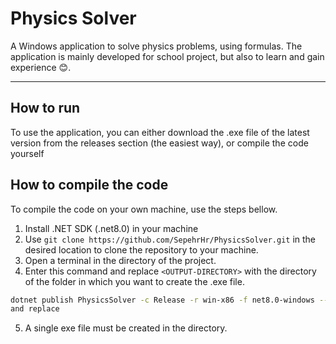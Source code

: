 # **Physics Solver**
A Windows application to solve physics problems, using formulas.
The application is mainly developed for school project, but also to learn and gain experience 😊.
***
## **How to run**
To use the application, you can either download the .exe file of the latest version from the releases section (the easiest way), or compile the code yourself

## **How to compile the code**
To compile the code on your own machine, use the steps bellow.
1. Install .NET SDK (.net8.0) in your machine
2. Use `git clone https://github.com/SepehrHr/PhysicsSolver.git` in the desired location to clone the repository to your machine.
3. Open a terminal in the directory of the project.
4. Enter this command and replace `<OUTPUT-DIRECTORY>` with the directory of the folder in which you want to create the .exe file.
   
  ``` bash
  dotnet publish PhysicsSolver -c Release -r win-x86 -f net8.0-windows --self-contained false -p:PublishSingleFile=true -o "<OUTPUT-DIRECTORY>"
  and replace
  ```
  
5. A single exe file must be created in the directory.
